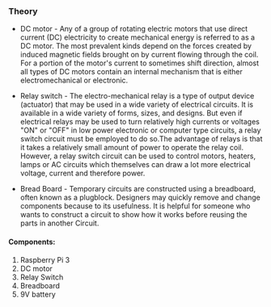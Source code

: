 ### Theory

* DC motor - Any of a group of rotating electric motors that use direct current (DC) electricity to create mechanical energy is referred to as a DC motor. The most prevalent kinds depend on the forces created by induced magnetic fields brought on by current flowing through the coil. For a portion of the motor's current to sometimes shift direction, almost all types of DC motors contain an internal mechanism that is either electromechanical or electronic.

* Relay switch - The electro-mechanical relay is a type of output device (actuator) that may be used in a wide variety of electrical circuits. It is available in a wide variety of forms, sizes, and designs. But even if electrical relays may be used to turn relatively high currents or voltages "ON" or "OFF" in low power electronic or computer type circuits, a relay switch circuit must be employed to do so.The advantage of relays is that it takes a relatively small amount of power to operate the relay coil. However, a relay switch circuit can be used to control motors, heaters, lamps or AC circuits which themselves can draw a lot more electrical voltage, current and therefore power.

* Bread Board - Temporary circuits are constructed using a breadboard, often known as a plugblock. Designers may quickly remove and change components because to its usefulness. It is helpful for someone who wants to construct a circuit to show how it works before reusing the parts in another Circuit.

#### Components:
 1. Raspberry Pi 3
 2. DC motor
 3. Relay Switch 
 4. Breadboard
 5. 9V battery
